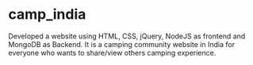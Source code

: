 # camp_india
Developed a website using HTML, CSS, jQuery, NodeJS as frontend and MongoDB as Backend. It is a camping community website in India for everyone who wants to share/view others camping experience.

